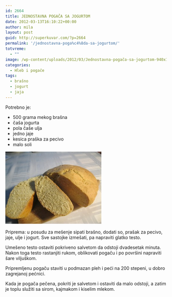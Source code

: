 ```yaml
---
id: 2664
title: JEDNOSTAVNA POGAČA SA JOGURTOM
date: 2012-03-13T16:10:22+00:00
author: mila
layout: post
guid: http://superkuvar.com/?p=2664
permalink: '/jednostavna-poga%c4%8da-sa-jogurtom/'
totvreme:
  - ""
image: /wp-content/uploads/2012/03/Jednostavna-pogača-sa-jogurtom-940x198.jpg
categories:
  - Hleb i pogače
tags:
  - brašno
  - jogurt
  - jaja
---
```

Potrebno je:

  * 500 grama mekog brašna
  * čaša jogurta
  * pola čaše ulja
  * jedno jaje
  * kesica praška za pecivo
  * malo soli

<img class="alignnone size-medium wp-image-2665" title="Jednostavna pogača sa jogurtom" src="/wp-content/uploads/2012/03/Jednostavna-poga%C4%8Da-sa-jogurtom-300x225.jpg" alt="" width="300" height="225" /> 

Priprema: u posudu za mešenje sipati brašno, dodati so, prašak za pecivo, jaje, ulje i jogurt. Sve sastojke izmešati, pa napraviti glatko testo.

Umešeno testo ostaviti pokriveno salvetom da odstoji dvadesetak minuta. Nakon toga testo rastanjiti rukom, oblikovati pogaču i po površini napraviti šare viljuškom.

Pripremljenu pogaču staviti u podmazan pleh i peći na 200 stepeni, u dobro zagrejanoj pećnici.

Kada je pogača pečena, pokriti je salvetom i ostaviti da malo odstoji, a zatim je toplu služiti sa sirom, kajmakom i kiselim mlekom.